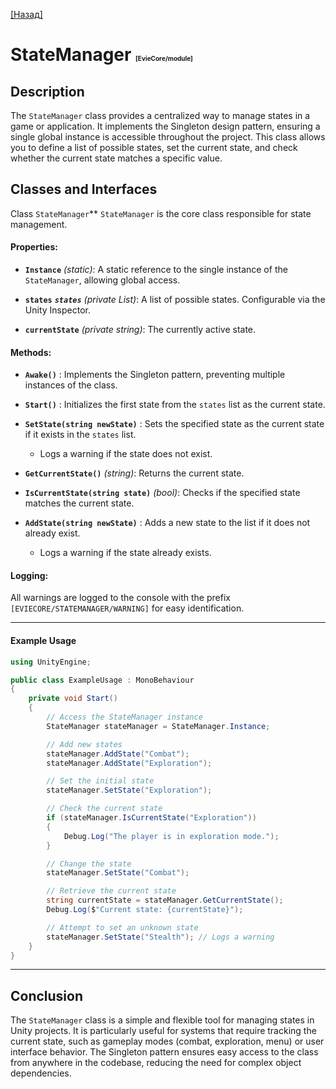 [[Назад]](./main.md)

# StateManager <span style="font-size: 10px">[EvieCore/module]</span>

## Description

The `StateManager` class provides a centralized way to manage states in a game or application. It implements the Singleton design pattern, ensuring a single global instance is accessible throughout the project. This class allows you to define a list of possible states, set the current state, and check whether the current state matches a specific value.

## Classes and Interfaces 
Class `StateManager`** `StateManager` is the core class responsible for state management.

#### Properties: 
 
- **`Instance`**  *(static)*: A static reference to the single instance of the `StateManager`, allowing global access.
 
- **`states`**  ***`states`**  (private List<string>)*: A list of possible states. Configurable via the Unity Inspector.
 
- **`currentState`**  *(private string)*: The currently active state.

#### Methods: 
 
- **`Awake()`** : Implements the Singleton pattern, preventing multiple instances of the class.
 
- **`Start()`** : Initializes the first state from the `states` list as the current state.
 
- **`SetState(string newState)`** : Sets the specified state as the current state if it exists in the `states` list.
  - Logs a warning if the state does not exist.
 
- **`GetCurrentState()`**  *(string)*: Returns the current state.
 
- **`IsCurrentState(string state)`**  *(bool)*: Checks if the specified state matches the current state.
 
- **`AddState(string newState)`** : Adds a new state to the list if it does not already exist.
  - Logs a warning if the state already exists.

#### Logging: 
All warnings are logged to the console with the prefix `[EVIECORE/STATEMANAGER/WARNING]` for easy identification.

---


#### Example Usage 


```csharp
using UnityEngine;

public class ExampleUsage : MonoBehaviour
{
    private void Start()
    {
        // Access the StateManager instance
        StateManager stateManager = StateManager.Instance;

        // Add new states
        stateManager.AddState("Combat");
        stateManager.AddState("Exploration");

        // Set the initial state
        stateManager.SetState("Exploration");

        // Check the current state
        if (stateManager.IsCurrentState("Exploration"))
        {
            Debug.Log("The player is in exploration mode.");
        }

        // Change the state
        stateManager.SetState("Combat");

        // Retrieve the current state
        string currentState = stateManager.GetCurrentState();
        Debug.Log($"Current state: {currentState}");

        // Attempt to set an unknown state
        stateManager.SetState("Stealth"); // Logs a warning
    }
}
```


---


## Conclusion 
The `StateManager` class is a simple and flexible tool for managing states in Unity projects. It is particularly useful for systems that require tracking the current state, such as gameplay modes (combat, exploration, menu) or user interface behavior. The Singleton pattern ensures easy access to the class from anywhere in the codebase, reducing the need for complex object dependencies.